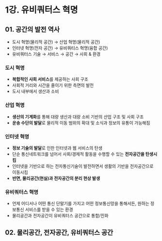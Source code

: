 # 1강. 유비쿼터스 혁명

## 01. 공간의 발전 역사

- 도시 혁명(물리적 공간) → 산업 혁명(물리적 공간)
- 인터넷 혁명(전자 공간) → 유비쿼티스 혁명(융합 공간)
- 유비쿼터스 기술 → 서비스 → 공간 → 사회 & 환경

### 도시 혁명

- **복합적인 사회 서비스**를 제공하는 사회 구조
- 사회적 거리와 시간을 줄이기 위한 측면의 발전
- 도시 내부에서 생산과 소비

### 산업 혁명

- **생산의 기계화**를 통해 대량 생산과 대량 소비 기반의 산업 구조 및 사회 구조
- **운송 수단의 발달**로 물리적 이동 범위의 확대 및 소식과 정보의 유통이 가능해짐

### 인터넷 혁명

- **정보 기술의 발달**로 인한 인터넷과 웹 서비스의 탄생
- 단순 통신네트워크를 넘어서 사회/경제적 활동을 수행할 수 있는 **전자공간을 탄생시킴**
- 인터넷을 기반으로 하는 전자통신기술이 발전하면서 생활의 기반을 전자공간으로 이동시킴
- **반면, 물리공간(현실)과 전자공간의 분리 현상 발생**

### 유비쿼터스 혁명

- 언제 어디서나 어떤 통신 단말기를 가지고 어떤 정보통신망을 통해서든, 원하는 정보통신 서비스를 받을 수 있는 환경
- 물리공간과 전자공간이 유비쿼터스 공간으로 통합/진화

## 02. 물리공간, 전자공간, 유비쿼터스 공간
